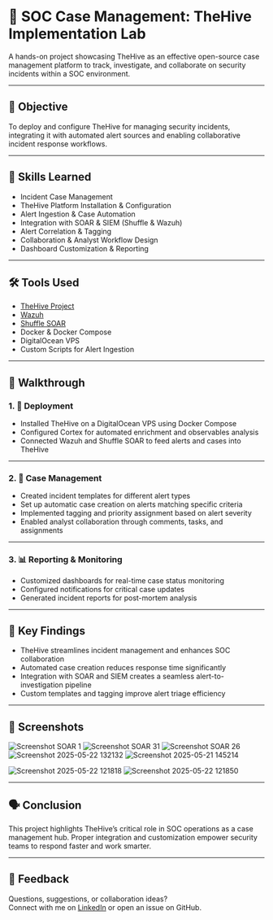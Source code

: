 # 📂 SOC Case Management: TheHive Implementation Lab

A hands-on project showcasing TheHive as an effective open-source case management platform to track, investigate, and collaborate on security incidents within a SOC environment.

---

## 🎯 Objective

To deploy and configure TheHive for managing security incidents, integrating it with automated alert sources and enabling collaborative incident response workflows.

---

## 🧠 Skills Learned

- Incident Case Management  
- TheHive Platform Installation & Configuration  
- Alert Ingestion & Case Automation  
- Integration with SOAR & SIEM (Shuffle & Wazuh)  
- Alert Correlation & Tagging  
- Collaboration & Analyst Workflow Design  
- Dashboard Customization & Reporting

---

## 🛠️ Tools Used

- [TheHive Project](https://thehive-project.org/)  
- [Wazuh](https://wazuh.com/)  
- [Shuffle SOAR](https://shuffler.io/)  
- Docker & Docker Compose  
- DigitalOcean VPS  
- Custom Scripts for Alert Ingestion

---

## 🔬 Walkthrough

### 1. 🚀 Deployment

- Installed TheHive on a DigitalOcean VPS using Docker Compose  
- Configured Cortex for automated enrichment and observables analysis  
- Connected Wazuh and Shuffle SOAR to feed alerts and cases into TheHive  

---

### 2. 📑 Case Management

- Created incident templates for different alert types  
- Set up automatic case creation on alerts matching specific criteria  
- Implemented tagging and priority assignment based on alert severity  
- Enabled analyst collaboration through comments, tasks, and assignments  

---

### 3. 📊 Reporting & Monitoring

- Customized dashboards for real-time case status monitoring  
- Configured notifications for critical case updates  
- Generated incident reports for post-mortem analysis  

---

## 🔐 Key Findings

- TheHive streamlines incident management and enhances SOC collaboration  
- Automated case creation reduces response time significantly  
- Integration with SOAR and SIEM creates a seamless alert-to-investigation pipeline  
- Custom templates and tagging improve alert triage efficiency  

---

## 📸 Screenshots

 
![Screenshot SOAR 1](https://github.com/user-attachments/assets/7927c98b-a52e-490d-9361-c59812a29797)
![Screenshot SOAR 31](https://github.com/user-attachments/assets/917f3376-fba1-4b89-93c8-05cb22e711b7)
![Screenshot SOAR 26](https://github.com/user-attachments/assets/2e35ecad-d174-465d-b077-ef9c7048dec1)
![Screenshot 2025-05-22 132132](https://github.com/user-attachments/assets/e68a8d7e-bd12-4b7e-842d-cd83b7982fcd)
![Screenshot 2025-05-21 145214](https://github.com/user-attachments/assets/d1e5f171-3ad1-414f-83be-e7a62a138701)

![Screenshot 2025-05-22 121818](https://github.com/user-attachments/assets/424489c2-4d78-492d-9309-584d0a68593f)
![Screenshot 2025-05-22 121850](https://github.com/user-attachments/assets/740cd25e-0edc-4e26-96e8-d175402bfef2)

---



## 🗣️ Conclusion

This project highlights TheHive’s critical role in SOC operations as a case management hub. Proper integration and customization empower security teams to respond faster and work smarter.

---

## 💬 Feedback

Questions, suggestions, or collaboration ideas?  
Connect with me on [LinkedIn](https://www.linkedin.com/) or open an issue on GitHub.

